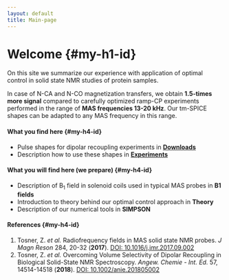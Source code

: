 ```yaml
---
layout: default
title: Main-page
---
```


# Welcome {#my-h1-id}

On this site we summarize our experience with application of optimal control in solid state NMR studies of protein samples. 

In case of N-CA and N-CO magnetization transfers, we obtain **1.5-times more signal** compared to carefully optimized ramp-CP experiments performed in the range of **MAS frequencies 13-20 kHz**. Our tm-SPICE shapes can be adapted to any MAS frequency in this range. 

#### What you find here  {#my-h4-id}

- Pulse shapes for dipolar recoupling experiments in [**Downloads**](/sequences.html?classes=menulink)
- Description how to use these shapes in [**Experiments**](/experiments.html)

#### What you will find here (we prepare) {#my-h4-id}

- Description of B<sub>1</sub> field in solenoid coils used in typical MAS probes in **B1 fields**
- Introduction to theory behind our optimal control approach in **Theory**
- Description of our numerical tools in **SIMPSON**

#### References  {#my-h4-id}

1. Tosner, Z. *et al.* Radiofrequency fields in MAS solid state NMR probes. *J Magn Reson* 284, 20-32 \(**2017**\). [DOI: 10.1016/j.jmr.2017.09.002](https://doi.org/10.1016/j.jmr.2017.09.002)
2. Tosner, Z. *et al.* Overcoming Volume Selectivity of Dipolar Recoupling in Biological Solid-State NMR Spectroscopy. *Angew. Chemie \- Int. Ed.* 57, 14514-14518 \(**2018**\). [DOI: 10.1002/anie.201805002](https://doi.org/10.1002/anie.201805002)